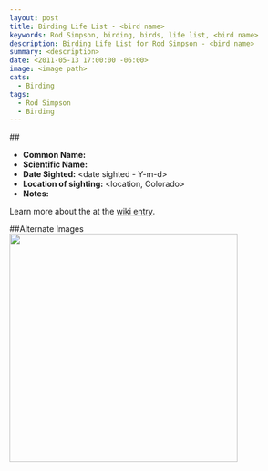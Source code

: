 ```yaml
---
layout: post
title: Birding Life List - <bird name>
keywords: Rod Simpson, birding, birds, life list, <bird name>
description: Birding Life List for Rod Simpson - <bird name>
summary: <description>
date: <2011-05-13 17:00:00 -06:00>
image: <image path>
cats:
  - Birding
tags:
  - Rod Simpson
  - Birding
---
```


##<Bird name>
* **Common Name:** <Bird name>
* **Scientific Name:** <Scientific Name>
* **Date Sighted:** <date sighted - Y-m-d>
* **Location of sighting:** <location, Colorado>
* **Notes:** <description>



Learn more about the <bird name> at the [wiki entry](http://en.wikipedia.org/wiki/House_Finch).

##Alternate Images
<a href="<image path>">
<img src="<image path>" style="width: 400px">
</a>